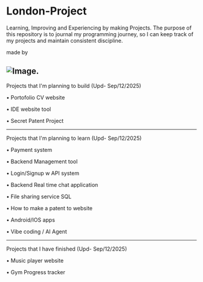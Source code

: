 # London-Project
Learning, Improving and Experiencing by making Projects.
The purpose of this repository is to journal my programming journey, so I can keep track of my projects and maintain consistent discipline.

made by 

![Image](https://github.com/user-attachments/assets/ba5fb303-a3d0-4370-9b54-850958f48bea).
--------------------------------------------------
Projects that I'm planning to build (Upd- Sep/12/2025)

  • Portofolio CV website
  
  • IDE website tool
  
  • Secret Patent Project
  
--------------------------------------------------
Projects that I'm planning to learn (Upd- Sep/12/2025)

  • Payment system
  
  • Backend Management tool
  
  • Login/Signup w API system
  
  • Backend Real time chat application
  
  • File sharing service SQL
  
  • How to make a patent to website
  
  • Android/IOS apps
  
  • Vibe coding / AI Agent
  
--------------------------------------------------
Projects that I have finished (Upd- Sep/12/2025)

  • Music player website
  
  • Gym Progress tracker
